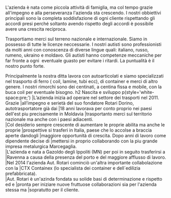 L'azienda è nata come piccola attività di famiglia, ma col tempo grazie all'impegno e alla perseveranza l'azienda sta crescendo. I nostri obbiettivi principali sono la completa soddisfazione di ogni cliente rispettando gli accordi presi perché soltanto avendo rispetto degli accordi è possibile avere una crescita reciproca.

Trasportiamo merci sul terreno nazionale e internazionale. Siamo in possesso di tutte le licenze neccessarie. I nostri autisti sono professionisti da molti anni con conoscenza di diverse lingue quali: italiano, russo, rumeno, ukraino e moldavo. Gli autisti hanno competenze meccaniche per far fronte a ogni  eventuale guasto per evitare i ritardi. La puntualità è il nostro punto forte.

Principalmente la nostra ditta lavora con autoarticolati e siamo specializzati nel trasporto di ferro ( coil, lamine, tubi ecc), di container e merci di altro genere.
I nostri rimorchi sono dei centinati, a centina fissa e mobile, con la buca coil per eventuale bisogno.
h2 Nascita e sviluppo
p(style='white-space:pre;')
  |L’azienda inizia ad operare nel settore dei trasporti nel 2011. Grazie
  |all’impegno e serietà del suo fondatore Rotari Dorino, autotrasportatore già dai
  |18 anni lavorava per conto proprio nei paesi dell'est piu precisamente in Moldavia
  |trasportanto merci sul territorio nazionale ma anche con i paesi adiacenti.
  <br/>
  |Col desiderio sempre crescente di aumentare le proprie abilita ma anche le proprie
  |prospettive si trasferi in Italia, paese che lo accolse a braccia aperte dandogli
  |maggiore opportunità di crescita. Dopo anni di lavoro come dipendente decise di
  |mettersi in proprio collaborando con la piu grande impresa metalurgica Marcegaglia.
  <br/>
  |L'azienda e nata a Gazoldo degli Ippoliti (MN) per poi in seguito trasferirsi a
  |Ravenna a causa della presenza del porto e del maggiore afflusso di lavoro.
  |Nel 2014 l'azienda Aut. Rotari cominciò un'altra importante collabolazione con la
  |CTX Containex (lo specialista dei container e dell´edilizia prefabbricata).
  <br/>
  |Aut. Rotari è un'azinda fondata su solide basi di determinazione e rispetto ed e
  |pronta per iniziare nuove fruttuose collaborazioni sia per l'azienda stessa ma
  |sopratutto per il cliente.
